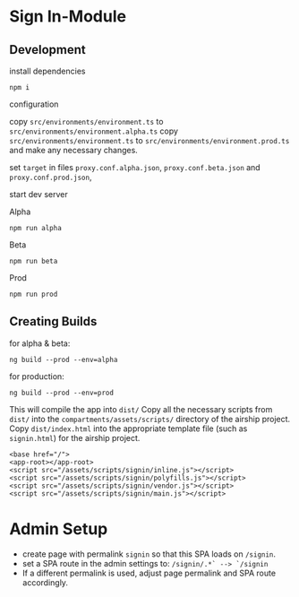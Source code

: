 # Sign In-Module

## Development

install dependencies

```
npm i
```

configuration

copy `src/environments/environment.ts` to `src/environments/environment.alpha.ts`
copy `src/environments/environment.ts` to `src/environments/environment.prod.ts` and make any necessary changes.

set `target` in files `proxy.conf.alpha.json`, `proxy.conf.beta.json` and `proxy.conf.prod.json`,

start dev server

Alpha

```
npm run alpha
```

Beta

```
npm run beta
```


Prod

```
npm run prod
```

## Creating Builds

for alpha & beta:

```
ng build --prod --env=alpha
```

for production:

```
ng build --prod --env=prod
```
This will compile the app into `dist/`
Copy all the necessary scripts from `dist/` into the `compartments/assets/scripts/` directory of the airship project.
Copy `dist/index.html` into the appropriate template file (such as `signin.html`) for the airship project.

```
<base href="/">
<app-root></app-root>
<script src="/assets/scripts/signin/inline.js"></script>
<script src="/assets/scripts/signin/polyfills.js"></script>
<script src="/assets/scripts/signin/vendor.js"></script>
<script src="/assets/scripts/signin/main.js"></script>
```

# Admin Setup
- create page with permalink `signin` so that this SPA loads on `/signin`. 
- set a SPA route in the admin settings to:
```/signin/.*` --> `/signin```
- If a different permalink is used, adjust page permalink and SPA route accordingly.
